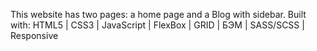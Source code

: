 This website has two pages: a home page and a Blog with sidebar.
Built with: HTML5 | CSS3 | JavaScript | FlexBox | GRID | БЭМ | SASS/SCSS | Responsive 
